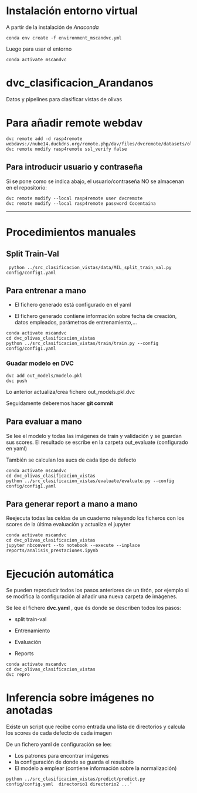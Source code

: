 # Instalación entorno virtual

A partir de la instalación de *Anaconda*
```
conda env create -f environment_mscandvc.yml
````
Luego para usar el entorno
```
conda activate mscandvc
```

# dvc_clasificacion_Arandanos

Datos y pipelines para clasificar vistas de olivas

# Para añadir remote webdav

```
dvc remote add -d rasp4remote webdavs://nube14.duckdns.org/remote.php/dav/files/dvcremote/datasets/olivas
dvc remote modify rasp4remote ssl_verify false
```

## Para introducir usuario y contraseña

Si se pone como se indica abajo, el usuario/contraseña NO se almacenan en el repositorio:

```
dvc remote modify --local rasp4remote user dvcremote
dvc remote modify --local rasp4remote password Cocentaina
```




______________________________________________________

# Procedimientos manuales

## Split Train-Val

```
 python ../src_clasificacion_vistas/data/MIL_split_train_val.py config/config1.yaml
```

## Para entrenar a mano

* El fichero generado está configurado en el yaml

* El fichero generado contiene información sobre fecha de creación, datos empleados, parámetros de entrenamiento,...


```
conda activate mscandvc
cd dvc_olivas_clasificacion_vistas
python ../src_clasificacion_vistas/train/train.py --config config/config1.yaml
```

### Guadar modelo en DVC

```
dvc add out_models/modelo.pkl
dvc push
```

Lo anterior actualiza/crea fichero out_models.pkl.dvc

Seguidamente deberemos hacer **git commit**

## Para evaluar a mano

Se lee el modelo y todas las imágenes de train y validación y se guardan sus scores.
El resultado se escribe en la carpeta out_evaluate (configurado en yaml)

También se calculan los aucs de cada tipo de defecto

```
conda activate mscandvc
cd dvc_olivas_clasificacion_vistas
python ../src_clasificacion_vistas/evaluate/evaluate.py --config config/config1.yaml
```

## Para generar report a mano a mano

Reejecuta todas las celdas de un cuaderno releyendo los ficheros con los scores de la última evaluación y actualiza el jupyter

```
conda activate mscandvc
cd dvc_olivas_clasificacion_vistas
jupyter nbconvert --to notebook --execute --inplace reports/analisis_prestaciones.ipynb
```

# Ejecución automática

Se pueden reproducir todos los pasos anteriores de un tirón, por ejemplo si se modifica la configuración al añadir una nueva carpeta de imágenes.

Se lee el fichero **dvc.yaml** , que és donde se describen todos los pasos:

* split train-val

* Entrenamiento

* Evaluación

* Reports


```
conda activate mscandvc
cd dvc_olivas_clasificacion_vistas
dvc repro
```

# Inferencia sobre imágenes no anotadas

Existe un script que recibe como entrada una lista de directorios y calcula los scores de cada defecto de cada imagen

De un fichero yaml de configuración se lee:

* Los patrones para encontrar imágenes 
* la configuración de donde se guarda el resultado
* El modelo a emplear (contiene información sobre la normalización)

```
python ../src_clasificacion_vistas/predict/predict.py config/config.yaml  directorio1 directorio2 ...'
```


